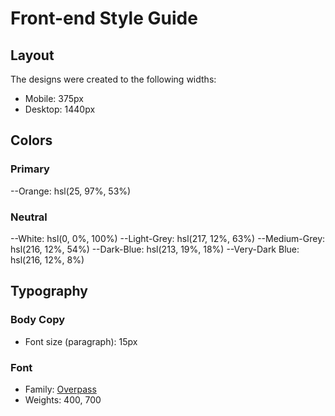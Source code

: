 # Front-end Style Guide

## Layout

The designs were created to the following widths:

- Mobile: 375px
- Desktop: 1440px

## Colors

### Primary

--Orange: hsl(25, 97%, 53%)

### Neutral

--White: hsl(0, 0%, 100%)
--Light-Grey: hsl(217, 12%, 63%)
--Medium-Grey: hsl(216, 12%, 54%)
--Dark-Blue: hsl(213, 19%, 18%)
--Very-Dark Blue: hsl(216, 12%, 8%)

## Typography

### Body Copy

- Font size (paragraph): 15px

### Font

- Family: [Overpass](https://fonts.google.com/specimen/Overpass)
- Weights: 400, 700
